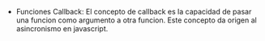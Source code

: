 * Funciones Callback:
    El concepto de callback es la capacidad de pasar una funcion como argumento a otra funcion. Este concepto da origen al asincronismo en javascript.